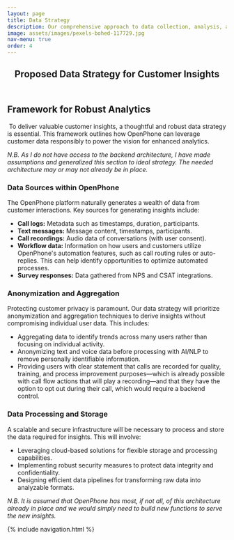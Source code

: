 ```yaml
---
layout: page
title: Data Strategy
description: Our comprehensive approach to data collection, analysis, and utilization.
image: assets/images/pexels-bohed-117729.jpg
nav-menu: true
order: 4
---
```


<!-- Main -->
<div id="main" class="alt">

<!-- One -->
<section id="one">
	<div class="inner">
		<header class="major">
			<h1>Proposed Data Strategy for Customer Insights</h1>
		</header>

<!-- Content -->

<h2 id="content">Framework for Robust Analytics</h2>
<p><span class="image left"><img src="{{ page.image | relative_url }}" alt="" /></span>
  To deliver valuable customer insights, a thoughtful and robust data strategy is essential. This framework outlines how OpenPhone can leverage customer data responsibly to power the vision for enhanced analytics.
</p>

<div class="box">
	<p><em>N.B. As I do not have access to the backend architecture, I have made assumptions and generalized this section to ideal strategy. The needed architecture may or may not already be in place.</em></p>
</div>

<h3>Data Sources within OpenPhone</h3>
<p>
  The OpenPhone platform naturally generates a wealth of data from customer interactions. Key sources for generating insights include:
</p>
<ul>
  <li><strong>Call logs:</strong> Metadata such as timestamps, duration, participants.</li>
  <li><strong>Text messages:</strong> Message content, timestamps, participants.</li>
  <li><strong>Call recordings:</strong> Audio data of conversations (with user consent).</li>
  <li><strong>Workflow data:</strong> Information on how users and customers utilize OpenPhone's automation features, such as call routing rules or auto-replies. This can help identify opportunities to optimize automated processes.</li>
  <li><strong>Survey responses:</strong> Data gathered from NPS and CSAT integrations.</li>
</ul>

<h3>Anonymization and Aggregation</h3>
<p>
  Protecting customer privacy is paramount. Our data strategy will prioritize anonymization and aggregation techniques to derive insights without compromising individual user data. This includes:
</p>
<ul>
  <li>Aggregating data to identify trends across many users rather than focusing on individual activity.</li>
  <li>Anonymizing text and voice data before processing with AI/NLP to remove personally identifiable information.</li>
  <li>Providing users with clear statement that calls are recorded for quality, training, and process improvement purposes—which is already possible with call flow actions that will play a recording—and that they have the option to opt out during their call, which would require a backend control.</li>
</ul>

<h3>Data Processing and Storage</h3>
<p>
  A scalable and secure infrastructure will be necessary to process and store the data required for insights. This will involve:
</p>
<ul>
  <li>Leveraging cloud-based solutions for flexible storage and processing capabilities.</li>
  <li>Implementing robust security measures to protect data integrity and confidentiality.</li>
  <li>Designing efficient data pipelines for transforming raw data into analyzable formats.</li>
</ul>

<div class="box">
	<p><em>N.B. It is assumed that OpenPhone has most, if not all, of this architecture already in place and we would simply need to build new functions to serve the new insights.</em></p>
</div>

{% include navigation.html %}